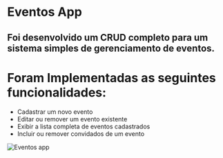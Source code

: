 # Eventos App
## Foi desenvolvido um CRUD completo para um sistema simples de gerenciamento de eventos. 

# Foram Implementadas as seguintes funcionalidades: 
* Cadastrar um novo evento 
* Editar ou remover um evento existente 
* Exibir a lista completa de eventos cadastrados 
* Incluir ou remover convidados de um evento

![Eventos app](https://i.ibb.co/qjtq1bQ/inicial.png)




